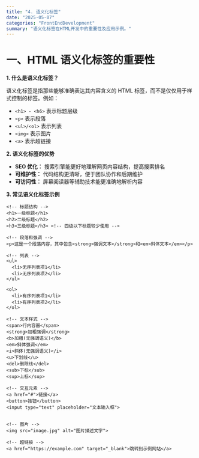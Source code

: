 ```yaml
---
title: "4. 语义化标签"
date: "2025-05-07"
categories: "FrontEndDevelopment"
summary: "语义化标签在HTML开发中的重要性及应用示例。"
---
```


# 一、HTML 语义化标签的重要性
**1.  什么是语义化标签？**

语义化标签是指那些能够准确表达其内容含义的 HTML 标签，而不是仅仅用于样式控制的标签。例如：
- `<h1> - <h6>` 表示标题层级
- `<p>` 表示段落
- `<ul>/<ol>` 表示列表
- `<img>` 表示图片
- `<a>` 表示超链接

**2. 语义化标签的优势**

- **SEO 优化：** 搜索引擎能更好地理解网页内容结构，提高搜索排名
- **可维护性：** 代码结构更清晰，便于团队协作和后期维护
- **可访问性：** 屏幕阅读器等辅助技术能更准确地解析内容

**3. 常见语义化标签示例**

```
<!-- 标题结构 -->
<h1>一级标题</h1>
<h2>二级标题</h2>
<h3>三级标题</h3> <!-- 四级以下标题较少使用 -->

<!-- 段落和强调 -->
<p>这是一个段落内容，其中包含<strong>强调文本</strong>和<em>斜体文本</em></p>

<!-- 列表 -->
<ul>
  <li>无序列表项1</li>
  <li>无序列表项2</li>
</ul>

<ol>
  <li>有序列表项1</li>
  <li>有序列表项2</li>
</ol>

<!-- 文本样式 -->
<span>行内容器</span>
<strong>加粗强调</strong>
<b>加粗(无强调语义)</b>
<em>斜体强调</em>
<i>斜体(无强调语义)</i>
<u>下划线</u>
<del>删除线</del>
<sub>下标</sub>
<sup>上标</sup>
 
<!-- 交互元素 -->
<a href="#">链接</a>
<button>按钮</button>
<input type="text" placeholder="文本输入框">
 

<!-- 图片 -->
<img src="image.jpg" alt="图片描述文字">

<!-- 超链接 -->
<a href="https://example.com" target="_blank">跳转到示例网站</a>
```

